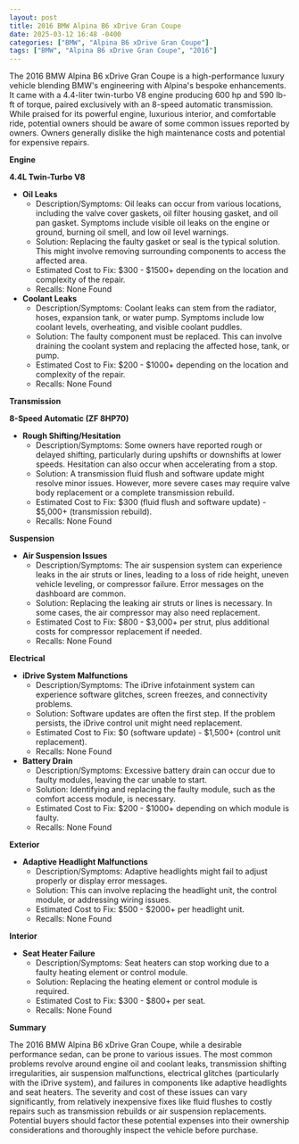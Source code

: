 ```yaml
---
layout: post
title: 2016 BMW Alpina B6 xDrive Gran Coupe
date: 2025-03-12 16:48 -0400
categories: ["BMW", "Alpina B6 xDrive Gran Coupe"]
tags: ["BMW", "Alpina B6 xDrive Gran Coupe", "2016"]
---
```

The 2016 BMW Alpina B6 xDrive Gran Coupe is a high-performance luxury vehicle blending BMW's engineering with Alpina's bespoke enhancements. It came with a 4.4-liter twin-turbo V8 engine producing 600 hp and 590 lb-ft of torque, paired exclusively with an 8-speed automatic transmission. While praised for its powerful engine, luxurious interior, and comfortable ride, potential owners should be aware of some common issues reported by owners. Owners generally dislike the high maintenance costs and potential for expensive repairs.

**Engine**

**4.4L Twin-Turbo V8**

*   **Oil Leaks**
    *   Description/Symptoms: Oil leaks can occur from various locations, including the valve cover gaskets, oil filter housing gasket, and oil pan gasket. Symptoms include visible oil leaks on the engine or ground, burning oil smell, and low oil level warnings.
    *   Solution: Replacing the faulty gasket or seal is the typical solution. This might involve removing surrounding components to access the affected area.
    *   Estimated Cost to Fix: $300 - $1500+ depending on the location and complexity of the repair.
    * Recalls: None Found
* **Coolant Leaks**
    * Description/Symptoms: Coolant leaks can stem from the radiator, hoses, expansion tank, or water pump. Symptoms include low coolant levels, overheating, and visible coolant puddles.
    * Solution: The faulty component must be replaced. This can involve draining the coolant system and replacing the affected hose, tank, or pump.
    * Estimated Cost to Fix: $200 - $1000+ depending on the location and complexity of the repair.
    * Recalls: None Found

**Transmission**

**8-Speed Automatic (ZF 8HP70)**

*   **Rough Shifting/Hesitation**
    *   Description/Symptoms: Some owners have reported rough or delayed shifting, particularly during upshifts or downshifts at lower speeds. Hesitation can also occur when accelerating from a stop.
    *   Solution: A transmission fluid flush and software update might resolve minor issues. However, more severe cases may require valve body replacement or a complete transmission rebuild.
    *   Estimated Cost to Fix: $300 (fluid flush and software update) - $5,000+ (transmission rebuild).
    * Recalls: None Found

**Suspension**

*   **Air Suspension Issues**
    *   Description/Symptoms: The air suspension system can experience leaks in the air struts or lines, leading to a loss of ride height, uneven vehicle leveling, or compressor failure. Error messages on the dashboard are common.
    *   Solution: Replacing the leaking air struts or lines is necessary. In some cases, the air compressor may also need replacement.
    *   Estimated Cost to Fix: $800 - $3,000+ per strut, plus additional costs for compressor replacement if needed.
     * Recalls: None Found

**Electrical**

*   **iDrive System Malfunctions**
    *   Description/Symptoms: The iDrive infotainment system can experience software glitches, screen freezes, and connectivity problems.
    *   Solution: Software updates are often the first step. If the problem persists, the iDrive control unit might need replacement.
    *   Estimated Cost to Fix: $0 (software update) - $1,500+ (control unit replacement).
    * Recalls: None Found
* **Battery Drain**
    *   Description/Symptoms: Excessive battery drain can occur due to faulty modules, leaving the car unable to start.
    *   Solution: Identifying and replacing the faulty module, such as the comfort access module, is necessary.
    *   Estimated Cost to Fix: $200 - $1000+ depending on which module is faulty.
    * Recalls: None Found

**Exterior**

*   **Adaptive Headlight Malfunctions**
    *   Description/Symptoms: Adaptive headlights might fail to adjust properly or display error messages.
    *   Solution: This can involve replacing the headlight unit, the control module, or addressing wiring issues.
    *   Estimated Cost to Fix: $500 - $2000+ per headlight unit.
     * Recalls: None Found

**Interior**

*   **Seat Heater Failure**
    *   Description/Symptoms: Seat heaters can stop working due to a faulty heating element or control module.
    *   Solution: Replacing the heating element or control module is required.
    *   Estimated Cost to Fix: $300 - $800+ per seat.
     * Recalls: None Found

**Summary**

The 2016 BMW Alpina B6 xDrive Gran Coupe, while a desirable performance sedan, can be prone to various issues. The most common problems revolve around engine oil and coolant leaks, transmission shifting irregularities, air suspension malfunctions, electrical glitches (particularly with the iDrive system), and failures in components like adaptive headlights and seat heaters. The severity and cost of these issues can vary significantly, from relatively inexpensive fixes like fluid flushes to costly repairs such as transmission rebuilds or air suspension replacements. Potential buyers should factor these potential expenses into their ownership considerations and thoroughly inspect the vehicle before purchase.

